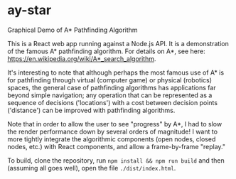 # ay-star
Graphical Demo of A* Pathfinding Algorithm

This is a React web app running against a Node.js API. It is a demonstration of the famous A* pathfinding algorithm. For details on A*, see here: https://en.wikipedia.org/wiki/A*_search_algorithm.

It's interesting to note that although perhaps the most famous use of A* is for pathfinding through virtual (computer game) or physical (robotics) spaces, the general case of pathfinding algorithms has applications far beyond simple navigation; any operation that can be represented as a sequence of decisions ('locations') with a cost between decision points ('distance') can be improved with pathfinding algorithms.

Note that in order to allow the user to see "progress" by A*, I had to slow the render performance down by several orders of magnitude! I want to more tightly integrate the algorithmic components (open nodes, closed nodes, etc.) with React components, and allow a frame-by-frame "replay."

To build, clone the repository, run ```npm install && npm run build``` and then (assuming all goes well), open the file ```./dist/index.html```.
